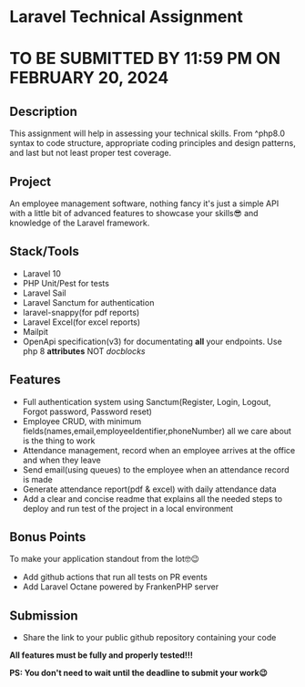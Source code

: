 # Laravel Technical Assignment

# TO BE SUBMITTED BY 11:59 PM ON FEBRUARY 20, 2024

## Description

This assignment will help in assessing your technical skills. From ^php8.0 syntax to code structure, appropriate coding principles and design patterns, and last but not least proper test coverage.

## Project

An employee management software, nothing fancy it's just a simple API with a little bit of advanced features to showcase your skills😎 and knowledge of the Laravel framework.

## Stack/Tools

- Laravel 10
- PHP Unit/Pest for tests
- Laravel Sail
- Laravel Sanctum for authentication
- laravel-snappy(for pdf reports)
- Laravel Excel(for excel reports)
- Mailpit
- OpenApi specification(v3) for documentating **all** your endpoints. Use php 8 **attributes** NOT _docblocks_

## Features

- Full authentication system using Sanctum(Register, Login, Logout, Forgot password, Password reset)
- Employee CRUD, with minimum fields(names,email,employeeIdentifier,phoneNumber) all we care about is the thing to work
- Attendance management, record when an employee arrives at the office and when they leave
- Send email(using queues) to the employee when an attendance record is made
- Generate attendance report(pdf & excel) with daily attendance data
- Add a clear and concise readme that explains all the needed steps to deploy and run test of the project in a local environment

## Bonus Points
To make your application standout from the lot🤓😉

- Add github actions that run all tests on PR events
- Add Laravel Octane powered by FrankenPHP server

## Submission
- Share the link to your public github repository containing your code

**All features must be fully and properly tested!!!**

**PS: You don't need to wait until the deadline to submit your work😉**

